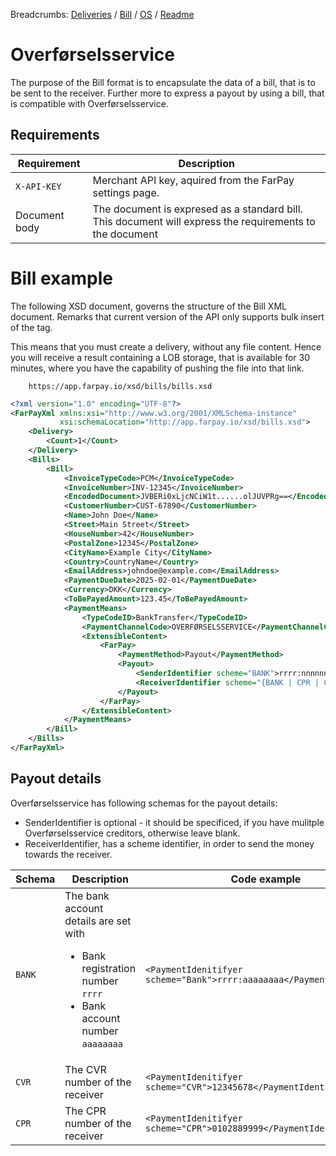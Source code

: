 Breadcrumbs: [Deliveries](?d=Deliveries) / [Bill](?d=Deliveries/Bill) / [OS](?d=Deliveries/Bill/OS) / [Readme](?d=Deliveries/Bill/OS/Readme)

# Overførselsservice
The purpose of the Bill format is to encapsulate the data of a bill, that is to be sent to the receiver.
Further more to express a payout by using a bill, that is compatible with Overførselsservice.

## Requirements
| Requirement          | Description                                                                                              |
|----------------------|----------------------------------------------------------------------------------------------------------|
| `X-API-KEY`          | Merchant API key, aquired from the FarPay settings page.                                                 |
| Document body        | The document is expresed as a standard bill. This document will express the requirements to the document | 

# Bill example

The following XSD document, governs the structure of the Bill XML document.
Remarks that current version of the API only supports bulk insert of the <Bills> tag.

This means that you must create a delivery, without any file content. Hence you will receive a result containing a
LOB storage, that is available for 30 minutes, where you have the capability of pushing the file into that link.


```
    https://app.farpay.io/xsd/bills/bills.xsd
```

```xml
<?xml version="1.0" encoding="UTF-8"?>
<FarPayXml xmlns:xsi="http://www.w3.org/2001/XMLSchema-instance"
           xsi:schemaLocation="http://app.farpay.io/xsd/bills.xsd">
    <Delivery>
        <Count>1</Count>
    </Delivery>
    <Bills>
        <Bill>
            <InvoiceTypeCode>PCM</InvoiceTypeCode>
            <InvoiceNumber>INV-12345</InvoiceNumber>
            <EncodedDocument>JVBERi0xLjcNCiW1t......olJUVPRg==</EncodedDocument>
            <CustomerNumber>CUST-67890</CustomerNumber>
            <Name>John Doe</Name>
            <Street>Main Street</Street>
            <HouseNumber>42</HouseNumber>
            <PostalZone>12345</PostalZone>
            <CityName>Example City</CityName>
            <Country>CountryName</Country>
            <EmailAddress>johndoe@example.com</EmailAddress>
            <PaymentDueDate>2025-02-01</PaymentDueDate>
            <Currency>DKK</Currency>
            <ToBePayedAmount>123.45</ToBePayedAmount>
            <PaymentMeans>
                <TypeCodeID>BankTransfer</TypeCodeID>
                <PaymentChannelCode>OVERFØRSELSSERVICE</PaymentChannelCode>
                <ExtensibleContent>
                    <FarPay>
                        <PaymentMethod>Payout</PaymentMethod>
                        <Payout>
                            <SenderIdentifier scheme="BANK">rrrr:nnnnnnnn</SenderIdentifier>
                            <ReceiverIdentifier scheme="{BANK | CPR | CVR }"></ReceiverIdentifier>
                        </Payout>                         
                    </FarPay>
                </ExtensibleContent>
            </PaymentMeans>
        </Bill>
    </Bills>
</FarPayXml>
```


## Payout details

Overførselsservice has following schemas for the payout details:

* SenderIdentifier is optional - it should be specificed, if you have mulitple Overførselsservice creditors, otherwise leave blank.
* ReceiverIdentifier, has a scheme identifier, in order to send the money towards the receiver.

| Schema | Description                                                                                                              | Code example                                                                    |
|--------|--------------------------------------------------------------------------------------------------------------------------|---------------------------------------------------------------------------------|
| `BANK` | The bank account details are set with<br/><ul><li>Bank registration number `rrrr`</li><li>Bank account number `aaaaaaaa`</li></ul> | ```<PaymentIdenitifyer scheme="Bank">rrrr:aaaaaaaa</PaymentIdentifyer>```       | 
| `CVR`  | The CVR number of the receiver                                                                                           | ```<PaymentIdenitifyer scheme="CVR">12345678</PaymentIdentifyer>```             |
| `CPR`  | The CPR number of the receiver                                                                                           | ```<PaymentIdenitifyer scheme="CPR">0102889999</PaymentIdentifyer>``` |

